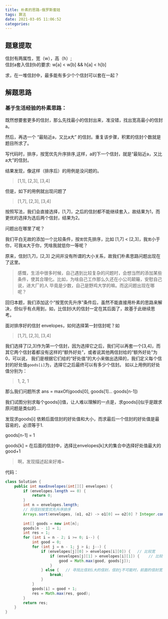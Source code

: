 ```yaml
---
title: 朴素的思路-俄罗斯套娃
tags: 算法
date: 2021-03-05 11:06:52
categories:
---
```




## 题意提取

信封有两属性，宽（w），高（h）;  
信封a套入信封b的要求:
w[a] < w[b] && h[a] < h[b]

求，在一堆信封中，最多能有多少个个信封可以套在一起？

## 解题思路

### 基于生活经验的朴素思路：

既然想要套更多的信封，那么先找最小的信封出来，准没错，找出宽高最小的信封a。

然后，再选一个 “最贴近a，又比a大” 的信封。重复该步骤，积累的信封个数就是题目所求了。

写代码时，排序，按宽优先升序排序,这样，a的下一个信封，就是“最贴近a，又比a大”的信封。

结果发现，像这样（排序后）的用例是没问题的。

> [1,1], [2,3], [3,4]

但是，如下的用例就出现问题了 

> [1,7], [2,3], [3,4]

按照写法，我们会直接选择，[1,7]，之后的信封都不能继续套入，故结果为1，而更优的选择为选后两个信封，结果为2。

问题出在哪里了呢？

我们平白无故的添加一个比较条件，按`宽`优先排序，比如 [1,7] < [2,3]，我`宽`小于你，可我`高`大于你，凭啥我就低你一等呢？

原来，信封[1,7]，[2,3] 之间并没有所谓的大小关系，故我们朴素思路问题出现在了这里。

> 感慨，生活中很多时候，自己遇到比较复杂的问题时，会想当然的添加某些条件，使其合理化。比如，为啥自己工作那么久还在小公司颠簸，安慰自己说，进大厂的人
> 毕竟是少数，自己是野鸡大学的嘛。而这问题出现在哪呢？

回归本题，我们添加这个“按宽优先升序”条件后，虽然不能直接用朴素的思路来解决，但似乎有点用到，如，比信封i大的信封一定在其后面了，故基于此继续思考。

面对排序好的信封 envelopes，如何选择第一封信封呢？如

> [1,7], [2,3], [3,4] 

我们选择了[2,3]作为第一个信封，因为选择它之后，我们可以再套一个[3,4]，而其它两个信封着都没有这样的“额外好处”，或者说其他两信封给的“额外好处”为0，可以说，
我们是根据它们给的“好处值”的大小来做出选择的，我们定义每个信封的好处值`goods[i]`为，选择它之后最终可以有多少个信封。
如以上用例的好处值分别为：

> 1, 2, 1

那么我们问题所求 ans = maxOf(goods[0], goods[1]... goods[n-1])

我们试图分别求每个goods[i]值，让人难以理解的一点是，求goods[i]似乎是跟求原问题是类似的...

发现求goods[i] 依赖后面信封的好处值和大小，而求最后一个信封的好处值是最容易的，必须等于1.

goods[n-1] = 1 

goods[k] = 在后面的信封中，选择比envelopes[k]大的集合中选择好处值最大的 good+1

> 啊，发现描述起来好难~

代码：

```java
class Solution {
    public int maxEnvelopes(int[][] envelopes) {
        if (envelopes.length == 0) {
            return 0;
        }
        int n = envelopes.length;
        // 将信封按宽优先升序排序
        Arrays.sort(envelopes, (o1, o2) -> o1[0] == o2[0] ? Integer.compare(o1[1], o2[1]) : Integer.compare(o1[0], o2[0]));
        
        int[] goods = new int[n];
        goods[n - 1] = 1;
        int res = 1;
        for (int i = n - 2; i >= 0; i--) {
            int good = 0;
            for (int j = n - 1; j > i; j--) {
                if (envelopes[j][0] > envelopes[i][0]) {   // 比较宽
                    if (envelopes[j][1] > envelopes[i][1]) {    // 比较高
                        good = Math.max(good, goods[j]);
                    }
                } else {   // 寻找比信封i大的信封，信封j不可能时，前面的信封宽更小，
                    break;
                }
            }
            goods[i] = good + 1;
            res = Math.max(res, good);
        }
        return res;
    }
}
```

